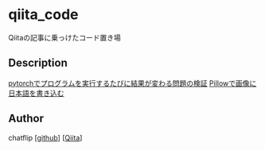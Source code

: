 # qiita_code
Qiitaの記事に乗っけたコード置き場 

## Description
[pytorchでプログラムを実行するたびに結果が変わる問題の検証](https://github.com/chatflip/qiita_code/tree/master/deterministic)
[Pillowで画像に日本語を書き込む](https://qiita.com/chat-flip/items/120e042b579c1bbde767)

## Author
chatflip
[[github](https://github.com/chatflip)]
[[Qiita](https://qiita.com/chat-flip)]  
